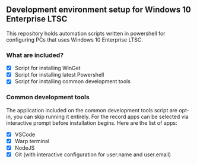 ## Development environment setup for Windows 10 Enterprise LTSC

This repository holds automation scripts written in powershell for configuring PCs that uses Windows 10 Enterprise LTSC.

### What are included?

- [x] Script for installing WinGet
- [x] Script for installing latest Powershell
- [x] Script for installing common development tools

### Common development tools

The application included on the common development tools script are opt-in, you can skip running it entirely. For the record apps can be selected via interactive prompt before installation begins. Here are the list of apps:

- [x] VSCode
- [x] Warp terminal
- [x] NodeJS
- [x] Git (with interactive configuration for user.name and user.email)
